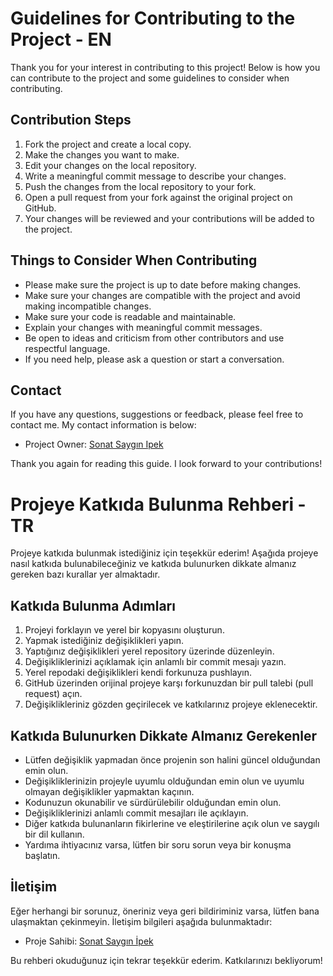 # Guidelines for Contributing to the Project - EN

Thank you for your interest in contributing to this project! Below is how you can contribute to the project and some guidelines to consider when contributing.

## Contribution Steps

1. Fork the project and create a local copy.
2. Make the changes you want to make.
3. Edit your changes on the local repository.
4. Write a meaningful commit message to describe your changes.
5. Push the changes from the local repository to your fork.
6. Open a pull request from your fork against the original project on GitHub.
7. Your changes will be reviewed and your contributions will be added to the project.

## Things to Consider When Contributing

- Please make sure the project is up to date before making changes.
- Make sure your changes are compatible with the project and avoid making incompatible changes.
- Make sure your code is readable and maintainable.
- Explain your changes with meaningful commit messages.
- Be open to ideas and criticism from other contributors and use respectful language.
- If you need help, please ask a question or start a conversation.

## Contact

If you have any questions, suggestions or feedback, please feel free to contact me. My contact information is below:

- Project Owner: [Sonat Saygın Ipek](https://github.com/sonatipek)

Thank you again for reading this guide. I look forward to your contributions!



# Projeye Katkıda Bulunma Rehberi - TR
Projeye katkıda bulunmak istediğiniz için teşekkür ederim! Aşağıda projeye nasıl katkıda bulunabileceğiniz ve katkıda bulunurken dikkate almanız gereken bazı kurallar yer almaktadır.

## Katkıda Bulunma Adımları

1. Projeyi forklayın ve yerel bir kopyasını oluşturun.
2. Yapmak istediğiniz değişiklikleri yapın.
3. Yaptığınız değişiklikleri yerel repository üzerinde düzenleyin.
4. Değişikliklerinizi açıklamak için anlamlı bir commit mesajı yazın.
5. Yerel repodaki değişiklikleri kendi forkunuza pushlayın.
6. GitHub üzerinden orijinal projeye karşı forkunuzdan bir pull talebi (pull request) açın.
7. Değişiklikleriniz gözden geçirilecek ve katkılarınız projeye eklenecektir.

## Katkıda Bulunurken Dikkate Almanız Gerekenler

- Lütfen değişiklik yapmadan önce projenin son halini güncel olduğundan emin olun.
- Değişikliklerinizin projeyle uyumlu olduğundan emin olun ve uyumlu olmayan değişiklikler yapmaktan kaçının.
- Kodunuzun okunabilir ve sürdürülebilir olduğundan emin olun.
- Değişikliklerinizi anlamlı commit mesajları ile açıklayın.
- Diğer katkıda bulunanların fikirlerine ve eleştirilerine açık olun ve saygılı bir dil kullanın.
- Yardıma ihtiyacınız varsa, lütfen bir soru sorun veya bir konuşma başlatın.

## İletişim

Eğer herhangi bir sorunuz, öneriniz veya geri bildiriminiz varsa, lütfen bana ulaşmaktan çekinmeyin. İletişim bilgileri aşağıda bulunmaktadır:

- Proje Sahibi: [Sonat Saygın İpek](https://github.com/sonatipek)

Bu rehberi okuduğunuz için tekrar teşekkür ederim. Katkılarınızı bekliyorum!

